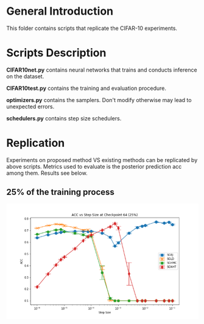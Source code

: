 # General Introduction
This folder contains scripts that replicate the CIFAR-10 experiments.

# Scripts Description
**CIFAR10net.py** contains neural networks that trains and conducts inference on the dataset.

**CIFAR10test.py** contains the training and evaluation procedure.

**optimizers.py** contains the samplers. Don't modify otherwise may lead to unexpected errors.

**schedulers.py** contains step size schedulers.

# Replication
Experiments on proposed method VS existing methods can be replicated by above scripts. Metrics used to evaluate is the posterior prediction acc among them. Results see below.

## 25% of the training process
![avatar](images/CIFAR_64.png)

